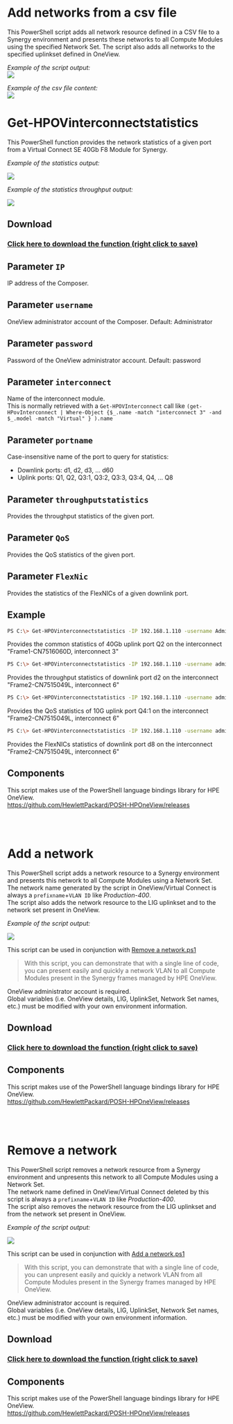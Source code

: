 # Add networks from a csv file
   This PowerShell script adds all network resource defined in a CSV file to a Synergy environment and presents these networks to all Compute Modules 
   using the specified Network Set. The script also adds all networks to the specified uplinkset defined in OneView.   
      
   _Example of the script output:_   
   ![](https://user-images.githubusercontent.com/13134334/71364702-4a029d80-259d-11ea-902e-afd655d491af.png)
   
   _Example of the csv file content:_  
   ![](https://user-images.githubusercontent.com/13134334/71364871-ad8ccb00-259d-11ea-81b7-57881512e949.png)

# Get-HPOVinterconnectstatistics
   This PowerShell function provides the network statistics of a given port from a Virtual Connect SE 40Gb F8 Module for Synergy.   
      
   _Example of the statistics output:_   
   
   ![](https://user-images.githubusercontent.com/13134334/29812587-64563b42-8ca7-11e7-9a05-d7fb21389a69.png)   
   
   _Example of the statistics throughput output:_   
   
   ![](https://user-images.githubusercontent.com/13134334/29812596-6a0a3b56-8ca7-11e7-8a91-b6f0f4bab0c7.png)   
       
## Download

### [Click here to download the function (right click to save)](https://github.com/jullienl/OneView-demos/blob/master/Powershell/Virtual%20Connect/Get-HPOVinterconnectstatistics.ps1)

## Parameter `IP`
  IP address of the Composer.
    
## Parameter `username`
  OneView administrator account of the Composer.
  Default: Administrator
  
## Parameter `password`
  Password of the OneView administrator account. 
  Default: password
  
## Parameter `interconnect`
  Name of the interconnect module.  
  This is normally retrieved with a `Get-HPOVInterconnect` call like `(get-HPovInterconnect | Where-Object {$_.name -match "interconnect 3" -and $_.model -match "Virtual" } ).name`
  
## Parameter `portname`
  Case-insensitive name of the port to query for statistics:  
  - Downlink ports: d1, d2, d3, ... d60
  - Uplink ports: Q1, Q2, Q3:1, Q3:2, Q3:3, Q3:4, Q4, ... Q8 

## Parameter `throughputstatistics` 
  Provides the throughput statistics of the given port. 
   
## Parameter `QoS`
  Provides the QoS statistics of the given port. 

## Parameter `FlexNic`
  Provides the statistics of the FlexNICs of a given downlink port. 

## Example
  ```sh
  PS C:\> Get-HPOVinterconnectstatistics -IP 192.168.1.110 -username Administrator -password password -portname "Q2" -interconnect "Frame1-CN7516060D, interconnect 3"
  ```  
  Provides the common statistics of 40Gb uplink port Q2 on the interconnect "Frame1-CN7516060D, interconnect 3"
  
  ```sh
  PS C:\> Get-HPOVinterconnectstatistics -IP 192.168.1.110 -username administrator -password password -portname "d2" -interconnect "Frame2-CN7515049L, interconnect 6" -throughputstatistics
  ```
  Provides the throughput statistics of downlink port d2 on the interconnect "Frame2-CN7515049L, interconnect 6"
  
  ```sh
  PS C:\> Get-HPOVinterconnectstatistics -IP 192.168.1.110 -username administrator -password password -portname "Q4:1" -interconnect "Frame2-CN7515049L, interconnect 6" -qos
  ```
  Provides the QoS statistics of 10G uplink port Q4:1 on the interconnect "Frame2-CN7515049L, interconnect 6"

  ```sh
  PS C:\> Get-HPOVinterconnectstatistics -IP 192.168.1.110 -username administrator -password password -portname "d8" -interconnect "Frame2-CN7515049L, interconnect 6" -flexNICs
  ```
  Provides the FlexNICs statistics of downlink port d8 on the interconnect "Frame2-CN7515049L, interconnect 6"

## Components
  This script makes use of the PowerShell language bindings library for HPE OneView.  
  https://github.com/HewlettPackard/POSH-HPOneView/releases

<br/>
<br/>

# Add a network

This PowerShell script adds a network resource to a Synergy environment and presents this network to all Compute Modules using a Network Set.    
The network name generated by the script in OneView/Virtual Connect is always a `prefixname`+`VLAN ID` like *Production-400*.         
The script also adds the network resource to the LIG uplinkset and to the network set present in OneView.          

 _Example of the script output:_   
   
![](https://user-images.githubusercontent.com/13134334/29916199-5c1e893c-8e3e-11e7-9240-9e1a9cd40f4b.png)

This script can be used in conjunction with [Remove a network.ps1](https://github.com/jullienl/HPE-Synergy-OneView-demos/blob/master/Powershell/Virtual%20Connect/Remove%20a%20network.ps1)

>With this script, you can demonstrate that with a single line of code, you can present easily and quickly a network VLAN to all Compute Modules present in the Synergy frames managed by HPE OneView. 
       
OneView administrator account is required.   
Global variables (i.e. OneView details, LIG, UplinkSet, Network Set names, etc.) must be modified with your own environment information.

## Download

### [Click here to download the function (right click to save)](https://github.com/jullienl/OneView-demos/blob/master/Powershell/Virtual%20Connect/Add%20a%20network.ps1)

## Components
  This script makes use of the PowerShell language bindings library for HPE OneView.  
  https://github.com/HewlettPackard/POSH-HPOneView/releases


<br/>
<br/>

# Remove a network

This PowerShell script removes a network resource from a Synergy environment and unpresents this network to all Compute Modules using a Network Set.    
The network name defined in OneView/Virtual Connect deleted by this script is always a `prefixname`+`VLAN ID` like *Production-400*.   
The script also removes the network resource from the LIG uplinkset and from the network set present in OneView.    

 _Example of the script output:_   
   
![](https://user-images.githubusercontent.com/13134334/29923326-7635d22e-8e59-11e7-907b-4e8f076e5c4b.png)

This script can be used in conjunction with [Add a network.ps1](https://github.com/jullienl/HPE-Synergy-OneView-demos/blob/master/Powershell/Virtual%20Connect/Add%20a%20network.ps1)
  
>With this script, you can demonstrate that with a single line of code, you can unpresent easily and quickly a network VLAN from all Compute Modules present in the Synergy frames managed by HPE OneView. 
        
OneView administrator account is required.    
Global variables (i.e. OneView details, LIG, UplinkSet, Network Set names, etc.) must be modified with your own environment information.

## Download

### [Click here to download the function (right click to save)](https://github.com/jullienl/HPE-Synergy-OneView-demos/blob/master/Powershell/Virtual%20Connect/Remove%20a%20network.ps1)

## Components
  This script makes use of the PowerShell language bindings library for HPE OneView.  
  https://github.com/HewlettPackard/POSH-HPOneView/releases

